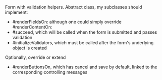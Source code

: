 Form with validation helpers.
Abstract class, my subclasses should implement:
- #renderFieldsOn: although one could simply override #renderContentOn:
- #succeed, which will be called when the form is submitted and passes validation
- #initializeValidators, which must be called after the form's underlying object is created

Optionally, override or extend
- #renderButtonsOn, which has cancel and save by default, linked to the corresponding controlling messages